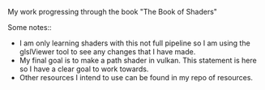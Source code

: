 My work progressing through the book "The Book of Shaders"

Some notes::
 - I am only learning shaders with this not full pipeline so I am using the glslViewer tool to see any changes that I have made.
 - My final goal is to make a path shader in vulkan. This statement is here so I have a clear goal to work towards.
 - Other resources I intend to use can be found in my repo of resources.

